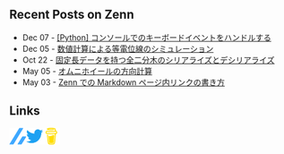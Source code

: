 ## Recent Posts on Zenn

<!-- feed start -->
- Dec 07 - [[Python] コンソールでのキーボードイベントをハンドルする](https://zenn.dev/k_kuroguro/articles/e8437cdf6d804f)
- Dec 05 - [数値計算による等電位線のシミュレーション](https://zenn.dev/k_kuroguro/articles/6dc19f0028c860)
- Oct 22 - [固定長データを持つ全二分木のシリアライズとデシリアライズ](https://zenn.dev/k_kuroguro/articles/5baee620d0ffbd)
- May 05 - [オムニホイールの方向計算](https://zenn.dev/k_kuroguro/articles/2653b3d92536da)
- May 03 - [Zenn での Markdown ページ内リンクの書き方](https://zenn.dev/k_kuroguro/articles/759fefb5b07667)
<!-- feed end -->

## Links

[<img align="left" alt="Linl to my Zenn account" width="30px" src="images/zenn.svg"/>](https://zenn.dev/k_kuroguro)
[<img align="left" alt="Link to my Twitter account" width="30px" src="images/twitter.svg"/>](https://twitter.com/k_kuroguro)
[<img align="left" alt="Link to my Buy Me A Coffee account" width="30px" src="images/buy_me_a_coffee.svg"/>](https://buymeacoffee.com/kkuroguro)
